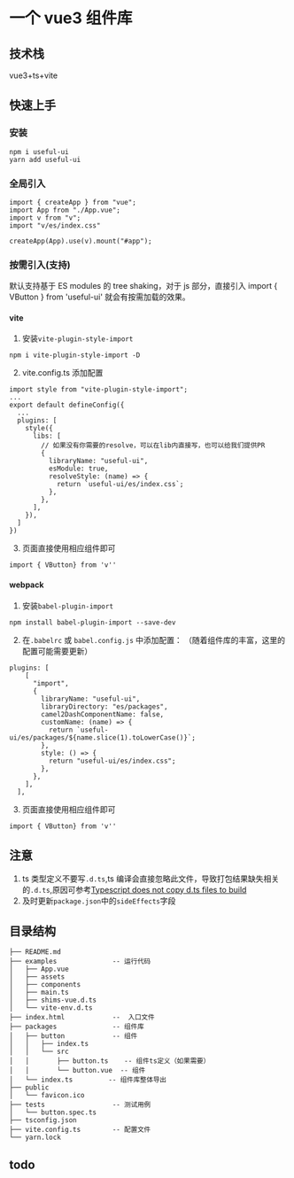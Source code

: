 # 一个 vue3 组件库

## 技术栈

vue3+ts+vite

## 快速上手

### 安装

```
npm i useful-ui
yarn add useful-ui
```

### 全局引入

```
import { createApp } from "vue";
import App from "./App.vue";
import v from "v";
import "v/es/index.css"

createApp(App).use(v).mount("#app");
```

### 按需引入(支持)

默认支持基于 ES modules 的 tree shaking，对于 js 部分，直接引入 import { VButton } from 'useful-ui' 就会有按需加载的效果。

#### vite

1. 安装`vite-plugin-style-import`

```
npm i vite-plugin-style-import -D
```

2. vite.config.ts 添加配置

```
import style from "vite-plugin-style-import";
...
export default defineConfig({
  ...
  plugins: [
    style({
      libs: [
        // 如果没有你需要的resolve，可以在lib内直接写，也可以给我们提供PR
        {
          libraryName: "useful-ui",
          esModule: true,
          resolveStyle: (name) => {
            return `useful-ui/es/index.css`;
          },
        },
      ],
    }),
  ]
})
```

3. 页面直接使用相应组件即可

```
import { VButton} from 'v''

```

#### webpack

1. 安装`babel-plugin-import`

```
npm install babel-plugin-import --save-dev
```

2. 在`.babelrc` 或 `babel.config.js` 中添加配置：
   （随着组件库的丰富，这里的配置可能需要更新）

```
plugins: [
    [
      "import",
      {
        libraryName: "useful-ui",
        libraryDirectory: "es/packages",
        camel2DashComponentName: false,
        customName: (name) => {
          return `useful-ui/es/packages/${name.slice(1).toLowerCase()}`;
        },
        style: () => {
          return "useful-ui/es/index.css";
        },
      },
    ],
  ],
```

3. 页面直接使用相应组件即可

```
import { VButton} from 'v''

```

## 注意

1. ts 类型定义不要写`.d.ts`,ts 编译会直接忽略此文件，导致打包结果缺失相关的`.d.ts`,原因可参考[Typescript does not copy d.ts files to build](https://stackoverflow.com/questions/56018167/typescript-does-not-copy-d-ts-files-to-build)
2. 及时更新`package.json`中的`sideEffects`字段

## 目录结构

```
├── README.md
├── examples              -- 运行代码
│   ├── App.vue
│   ├── assets
│   ├── components
│   ├── main.ts
│   ├── shims-vue.d.ts
│   └── vite-env.d.ts
├── index.html            --  入口文件
├── packages              -- 组件库
│   ├── button            -- 组件
│   │   ├── index.ts
│   │   └── src
│   │       ├── button.ts    -- 组件ts定义（如果需要）
│   │       └── button.vue  -- 组件
│   └── index.ts         -- 组件库整体导出
├── public
│   └── favicon.ico
├── tests                 -- 测试用例
│   └── button.spec.ts
├── tsconfig.json
├── vite.config.ts        -- 配置文件
└── yarn.lock

```

## todo
